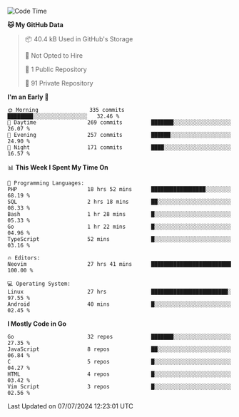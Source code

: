 
<!--START_SECTION:waka-->
![Code Time](http://img.shields.io/badge/Code%20Time-5%2C020%20hrs%2051%20mins-blue)

**🐱 My GitHub Data** 

> 📦 40.4 kB Used in GitHub's Storage 
 > 
> 🚫 Not Opted to Hire
 > 
> 📜 1 Public Repository 
 > 
> 🔑 91 Private Repository 
 > 
**I'm an Early 🐤** 

```text
🌞 Morning                335 commits         ████████░░░░░░░░░░░░░░░░░   32.46 % 
🌆 Daytime                269 commits         ███████░░░░░░░░░░░░░░░░░░   26.07 % 
🌃 Evening                257 commits         ██████░░░░░░░░░░░░░░░░░░░   24.90 % 
🌙 Night                  171 commits         ████░░░░░░░░░░░░░░░░░░░░░   16.57 % 
```


📊 **This Week I Spent My Time On** 

```text
💬 Programming Languages: 
PHP                      18 hrs 52 mins      █████████████████░░░░░░░░   68.19 % 
SQL                      2 hrs 18 mins       ██░░░░░░░░░░░░░░░░░░░░░░░   08.33 % 
Bash                     1 hr 28 mins        █░░░░░░░░░░░░░░░░░░░░░░░░   05.33 % 
Go                       1 hr 22 mins        █░░░░░░░░░░░░░░░░░░░░░░░░   04.96 % 
TypeScript               52 mins             █░░░░░░░░░░░░░░░░░░░░░░░░   03.16 % 

🔥 Editors: 
Neovim                   27 hrs 41 mins      █████████████████████████   100.00 % 

💻 Operating System: 
Linux                    27 hrs              ████████████████████████░   97.55 % 
Android                  40 mins             █░░░░░░░░░░░░░░░░░░░░░░░░   02.45 % 
```

**I Mostly Code in Go** 

```text
Go                       32 repos            ███████░░░░░░░░░░░░░░░░░░   27.35 % 
JavaScript               8 repos             ██░░░░░░░░░░░░░░░░░░░░░░░   06.84 % 
C                        5 repos             █░░░░░░░░░░░░░░░░░░░░░░░░   04.27 % 
HTML                     4 repos             █░░░░░░░░░░░░░░░░░░░░░░░░   03.42 % 
Vim Script               3 repos             █░░░░░░░░░░░░░░░░░░░░░░░░   02.56 % 
```




 Last Updated on 07/07/2024 12:23:01 UTC
<!--END_SECTION:waka-->
